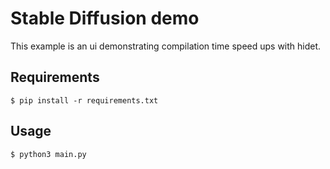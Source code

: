 # Stable Diffusion demo

This example is an ui demonstrating compilation time speed ups with hidet.

## Requirements

```console
$ pip install -r requirements.txt
```

## Usage

```bash
$ python3 main.py
```